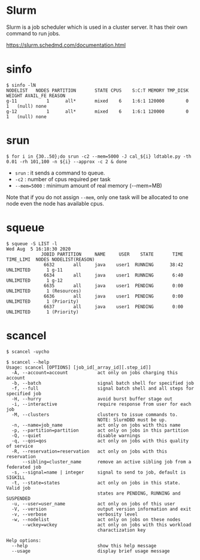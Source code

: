 # Slurm
Slurm is a job scheduler which is used in a cluster server. It has their own command to run jobs.

<https://slurm.schedmd.com/documentation.html>

# sinfo
```
$ sinfo -lN
NODELIST   NODES PARTITION       STATE CPUS    S:C:T MEMORY TMP_DISK WEIGHT AVAIL_FE REASON
g-11           1      all*       mixed    6    1:6:1 120000        0      1   (null) none
g-12           1      all*       mixed    6    1:6:1 120000        0      1   (null) none
```


# srun
```
$ for i in {30..50};do srun -c2 --mem=5000 -J cal_${i} ldtable.py -th 0.01 -rh 101,100 -n ${i} --approx -c 2 & done
```
- `srun` : it sends a command to queue.
- `-c2` : number of cpus required per task
- `--mem=5000` : minimum amount of real memory (--mem=MB)

Note that if you do not assign `--mem`, only one task will be allocated to one node even the node has available cpus.


# squeue
```
$ squeue -S LIST -l
Wed Aug  5 16:18:30 2020
             JOBID PARTITION     NAME     USER    STATE       TIME TIME_LIMI  NODES NODELIST(REASON)
              6632       all     java    user1  RUNNING      38:42 UNLIMITED      1 g-11
              6634       all     java    user1  RUNNING       6:40 UNLIMITED      1 g-12
              6635       all     java    user1  PENDING       0:00 UNLIMITED      1 (Resources)
              6636       all     java    user1  PENDING       0:00 UNLIMITED      1 (Priority)
              6637       all     java    user1  PENDING       0:00 UNLIMITED      1 (Priority)
```


# scancel
```
$ scancel -uycho
```
```
$ scancel --help
Usage: scancel [OPTIONS] [job_id[_array_id][.step_id]]
  -A, --account=account           act only on jobs charging this account
  -b, --batch                     signal batch shell for specified job
  -f, --full                      signal batch shell and all steps for specified job
  -H, --hurry                     avoid burst buffer stage out
  -i, --interactive               require response from user for each job
  -M, --clusters                  clusters to issue commands to.
                                  NOTE: SlurmDBD must be up.
  -n, --name=job_name             act only on jobs with this name
  -p, --partition=partition       act only on jobs in this partition
  -Q, --quiet                     disable warnings
  -q, --qos=qos                   act only on jobs with this quality of service
  -R, --reservation=reservation   act only on jobs with this reservation
      --sibling=cluster_name      remove an active sibling job from a federated job
  -s, --signal=name | integer     signal to send to job, default is SIGKILL
  -t, --state=states              act only on jobs in this state.  Valid job
                                  states are PENDING, RUNNING and SUSPENDED
  -u, --user=user_name            act only on jobs of this user
  -V, --version                   output version information and exit
  -v, --verbose                   verbosity level
  -w, --nodelist                  act only on jobs on these nodes
      --wckey=wckey               act only on jobs with this workload
                                  charactization key

Help options:
  --help                          show this help message
  --usage                         display brief usage message
```
